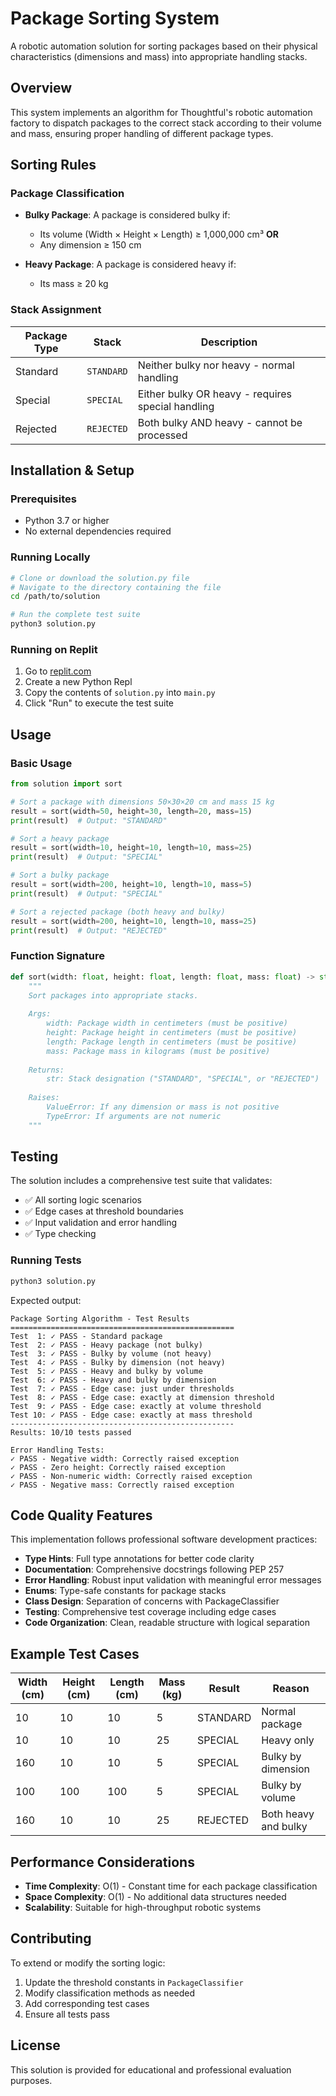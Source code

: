 # Package Sorting System

A robotic automation solution for sorting packages based on their physical characteristics (dimensions and mass) into appropriate handling stacks.

## Overview

This system implements an algorithm for Thoughtful's robotic automation factory to dispatch packages to the correct stack according to their volume and mass, ensuring proper handling of different package types.

## Sorting Rules

### Package Classification

- **Bulky Package**: A package is considered bulky if:
  - Its volume (Width × Height × Length) ≥ 1,000,000 cm³ **OR**
  - Any dimension ≥ 150 cm

- **Heavy Package**: A package is considered heavy if:
  - Its mass ≥ 20 kg

### Stack Assignment

| Package Type | Stack | Description |
|--------------|-------|-------------|
| Standard | `STANDARD` | Neither bulky nor heavy - normal handling |
| Special | `SPECIAL` | Either bulky OR heavy - requires special handling |
| Rejected | `REJECTED` | Both bulky AND heavy - cannot be processed |

## Installation & Setup

### Prerequisites
- Python 3.7 or higher
- No external dependencies required

### Running Locally
```bash
# Clone or download the solution.py file
# Navigate to the directory containing the file
cd /path/to/solution

# Run the complete test suite
python3 solution.py
```

### Running on Replit
1. Go to [replit.com](https://replit.com)
2. Create a new Python Repl
3. Copy the contents of `solution.py` into `main.py`
4. Click "Run" to execute the test suite

## Usage

### Basic Usage

```python
from solution import sort

# Sort a package with dimensions 50×30×20 cm and mass 15 kg
result = sort(width=50, height=30, length=20, mass=15)
print(result)  # Output: "STANDARD"

# Sort a heavy package
result = sort(width=10, height=10, length=10, mass=25)
print(result)  # Output: "SPECIAL"

# Sort a bulky package
result = sort(width=200, height=10, length=10, mass=5)
print(result)  # Output: "SPECIAL"

# Sort a rejected package (both heavy and bulky)
result = sort(width=200, height=10, length=10, mass=25)
print(result)  # Output: "REJECTED"
```

### Function Signature

```python
def sort(width: float, height: float, length: float, mass: float) -> str:
    """
    Sort packages into appropriate stacks.
    
    Args:
        width: Package width in centimeters (must be positive)
        height: Package height in centimeters (must be positive)  
        length: Package length in centimeters (must be positive)
        mass: Package mass in kilograms (must be positive)
        
    Returns:
        str: Stack designation ("STANDARD", "SPECIAL", or "REJECTED")
        
    Raises:
        ValueError: If any dimension or mass is not positive
        TypeError: If arguments are not numeric
    """
```

## Testing

The solution includes a comprehensive test suite that validates:

- ✅ All sorting logic scenarios
- ✅ Edge cases at threshold boundaries  
- ✅ Input validation and error handling
- ✅ Type checking

### Running Tests

```bash
python3 solution.py
```

Expected output:
```
Package Sorting Algorithm - Test Results
==================================================
Test  1: ✓ PASS - Standard package
Test  2: ✓ PASS - Heavy package (not bulky)
Test  3: ✓ PASS - Bulky by volume (not heavy)
Test  4: ✓ PASS - Bulky by dimension (not heavy)
Test  5: ✓ PASS - Heavy and bulky by volume
Test  6: ✓ PASS - Heavy and bulky by dimension
Test  7: ✓ PASS - Edge case: just under thresholds
Test  8: ✓ PASS - Edge case: exactly at dimension threshold
Test  9: ✓ PASS - Edge case: exactly at volume threshold
Test 10: ✓ PASS - Edge case: exactly at mass threshold
--------------------------------------------------
Results: 10/10 tests passed

Error Handling Tests:
✓ PASS - Negative width: Correctly raised exception
✓ PASS - Zero height: Correctly raised exception
✓ PASS - Non-numeric width: Correctly raised exception
✓ PASS - Negative mass: Correctly raised exception
```

## Code Quality Features

This implementation follows professional software development practices:

- **Type Hints**: Full type annotations for better code clarity
- **Documentation**: Comprehensive docstrings following PEP 257
- **Error Handling**: Robust input validation with meaningful error messages
- **Enums**: Type-safe constants for package stacks
- **Class Design**: Separation of concerns with PackageClassifier
- **Testing**: Comprehensive test coverage including edge cases
- **Code Organization**: Clean, readable structure with logical separation

## Example Test Cases

| Width (cm) | Height (cm) | Length (cm) | Mass (kg) | Result | Reason |
|------------|-------------|-------------|-----------|---------|---------|
| 10 | 10 | 10 | 5 | STANDARD | Normal package |
| 10 | 10 | 10 | 25 | SPECIAL | Heavy only |
| 160 | 10 | 10 | 5 | SPECIAL | Bulky by dimension |
| 100 | 100 | 100 | 5 | SPECIAL | Bulky by volume |
| 160 | 10 | 10 | 25 | REJECTED | Both heavy and bulky |

## Performance Considerations

- **Time Complexity**: O(1) - Constant time for each package classification
- **Space Complexity**: O(1) - No additional data structures needed
- **Scalability**: Suitable for high-throughput robotic systems

## Contributing

To extend or modify the sorting logic:

1. Update the threshold constants in `PackageClassifier`
2. Modify classification methods as needed
3. Add corresponding test cases
4. Ensure all tests pass

## License

This solution is provided for educational and professional evaluation purposes.
